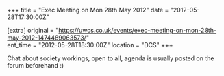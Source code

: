 +++
title = "Exec Meeting on Mon 28th May 2012"
date = "2012-05-28T17:30:00Z"

[extra]
original = "https://uwcs.co.uk/events/exec-meeting-on-mon-28th-may-2012-1474489063573/"    
ent_time = "2012-05-28T18:30:00Z"
location = "DCS"
+++

Chat about society workings, open to all, agenda is usually posted on the forum beforehand :)

